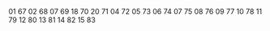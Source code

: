 01 67
02 68
07 69
18 70
20 71
04 72
05 73
06 74
07 75
08 76
09 77
10 78
11 79
12 80
13 81
14 82
15 83
